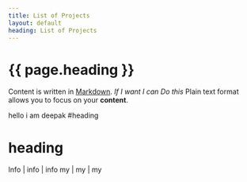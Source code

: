```yaml
---
title: List of Projects
layout: default
heading: List of Projects
---
```


# {{ page.heading }}

Content is written in [Markdown](https://learnxinyminutes.com/docs/markdown/).
*If I want I can Do this* 
Plain text format allows you to focus on your **content**.

hello i am deepak 
#heading

# heading

Info | info | info
my | my | my